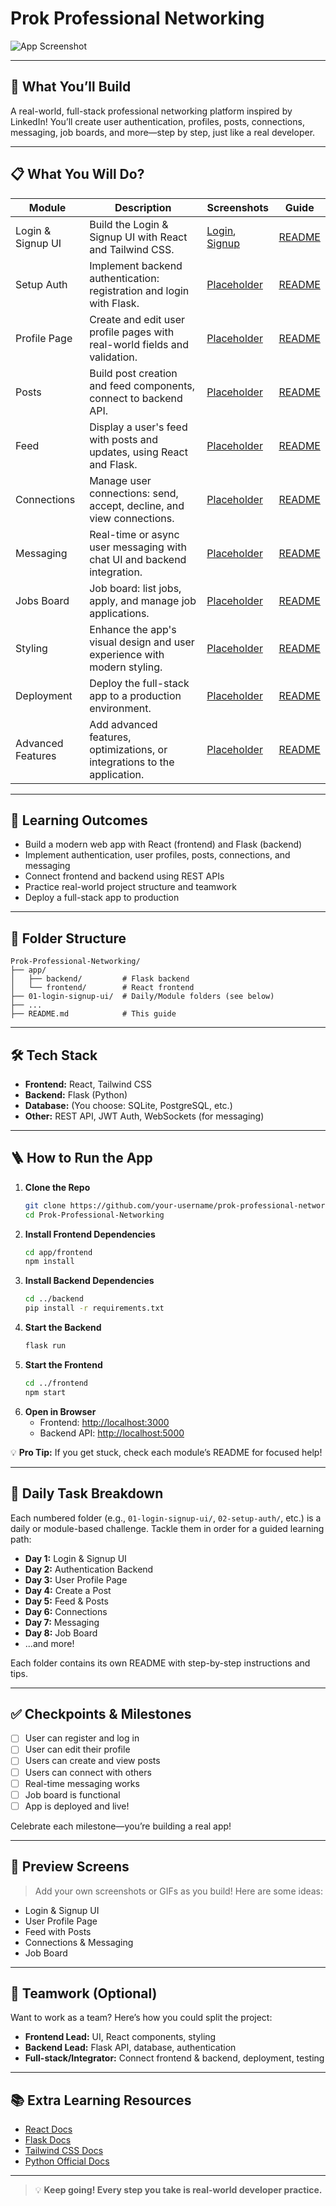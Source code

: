 # Prok Professional Networking

![App Screenshot](https://placehold.co/800x400?text=Prok+Professional+Networking+App+Screenshot)

---

## 🎯 What You’ll Build

A real-world, full-stack professional networking platform inspired by LinkedIn! You’ll create user authentication, profiles, posts, connections, messaging, job boards, and more—step by step, just like a real developer.

---

## 📋 What You Will Do?

| Module            | Description                                                               | Screenshots                                                                    | Guide                                  |
| ----------------- | ------------------------------------------------------------------------- | ------------------------------------------------------------------------------ | -------------------------------------- |
| Login & Signup UI | Build the Login & Signup UI with React and Tailwind CSS.                  | [Login](01-login-signup-ui/Login.png), [Signup](01-login-signup-ui/Signup.png) | [README](01-login-signup-ui/README.md) |
| Setup Auth        | Implement backend authentication: registration and login with Flask.      | [Placeholder](https://placehold.co/400x200?text=No+Image)                      | [README](02-setup-auth/README.md)      |
| Profile Page      | Create and edit user profile pages with real-world fields and validation. | [Placeholder](https://placehold.co/400x200?text=No+Image)                      | [README](03-profile-page/README.md)    |
| Posts             | Build post creation and feed components, connect to backend API.          | [Placeholder](https://placehold.co/400x200?text=No+Image)                      | [README](06-posts/README.md)           |
| Feed              | Display a user's feed with posts and updates, using React and Flask.      | [Placeholder](https://placehold.co/400x200?text=No+Image)                      | [README](07-feed/README.md)            |
| Connections       | Manage user connections: send, accept, decline, and view connections.     | [Placeholder](https://placehold.co/400x200?text=No+Image)                      | [README](10-connections/README.md)     |
| Messaging         | Real-time or async user messaging with chat UI and backend integration.   | [Placeholder](https://placehold.co/400x200?text=No+Image)                      | [README](11-messaging/README.md)       |
| Jobs Board        | Job board: list jobs, apply, and manage job applications.                 | [Placeholder](https://placehold.co/400x200?text=No+Image)                      | [README](14-jobs/README.md)            |
| Styling           | Enhance the app's visual design and user experience with modern styling.  | [Placeholder](https://placehold.co/400x200?text=No+Image)                      | [README](16-styling/README.md)         |
| Deployment        | Deploy the full-stack app to a production environment.                    | [Placeholder](https://placehold.co/400x200?text=No+Image)                      | [README](17-deployment/README.md)      |
| Advanced Features | Add advanced features, optimizations, or integrations to the application. | [Placeholder](https://placehold.co/400x200?text=No+Image)                      | [README](19-advanced/README.md)        |

---

## 🧠 Learning Outcomes

- Build a modern web app with React (frontend) and Flask (backend)
- Implement authentication, user profiles, posts, connections, and messaging
- Connect frontend and backend using REST APIs
- Practice real-world project structure and teamwork
- Deploy a full-stack app to production

---

## 📁 Folder Structure

```
Prok-Professional-Networking/
├── app/
│   ├── backend/         # Flask backend
│   └── frontend/        # React frontend
├── 01-login-signup-ui/  # Daily/Module folders (see below)
├── ...
├── README.md            # This guide
```

---

## 🛠 Tech Stack

- **Frontend:** React, Tailwind CSS
- **Backend:** Flask (Python)
- **Database:** (You choose: SQLite, PostgreSQL, etc.)
- **Other:** REST API, JWT Auth, WebSockets (for messaging)

---

## 🪜 How to Run the App

1. **Clone the Repo**
   ```bash
   git clone https://github.com/your-username/prok-professional-networking.git
   cd Prok-Professional-Networking
   ```
2. **Install Frontend Dependencies**
   ```bash
   cd app/frontend
   npm install
   ```
3. **Install Backend Dependencies**
   ```bash
   cd ../backend
   pip install -r requirements.txt
   ```
4. **Start the Backend**
   ```bash
   flask run
   ```
5. **Start the Frontend**
   ```bash
   cd ../frontend
   npm start
   ```
6. **Open in Browser**
   - Frontend: [http://localhost:3000](http://localhost:3000)
   - Backend API: [http://localhost:5000](http://localhost:5000)

💡 **Pro Tip:** If you get stuck, check each module’s README for focused help!

---

## 🔨 Daily Task Breakdown

Each numbered folder (e.g., `01-login-signup-ui/`, `02-setup-auth/`, etc.) is a daily or module-based challenge. Tackle them in order for a guided learning path:

- **Day 1:** Login & Signup UI
- **Day 2:** Authentication Backend
- **Day 3:** User Profile Page
- **Day 4:** Create a Post
- **Day 5:** Feed & Posts
- **Day 6:** Connections
- **Day 7:** Messaging
- **Day 8:** Job Board
- ...and more!

Each folder contains its own README with step-by-step instructions and tips.

---

## ✅ Checkpoints & Milestones

- [ ] User can register and log in
- [ ] User can edit their profile
- [ ] Users can create and view posts
- [ ] Users can connect with others
- [ ] Real-time messaging works
- [ ] Job board is functional
- [ ] App is deployed and live!

Celebrate each milestone—you’re building a real app!

---

## 📸 Preview Screens

> Add your own screenshots or GIFs as you build! Here are some ideas:

- Login & Signup UI
- User Profile Page
- Feed with Posts
- Connections & Messaging
- Job Board

---

## 👥 Teamwork (Optional)

Want to work as a team? Here’s how you could split the project:

- **Frontend Lead:** UI, React components, styling
- **Backend Lead:** Flask API, database, authentication
- **Full-stack/Integrator:** Connect frontend & backend, deployment, testing

---

## 📚 Extra Learning Resources

- [React Docs](https://react.dev/)
- [Flask Docs](https://flask.palletsprojects.com/)
- [Tailwind CSS Docs](https://tailwindcss.com/)
- [Python Official Docs](https://docs.python.org/3/)

---

> 💡 **Keep going! Every step you take is real-world developer practice.**
